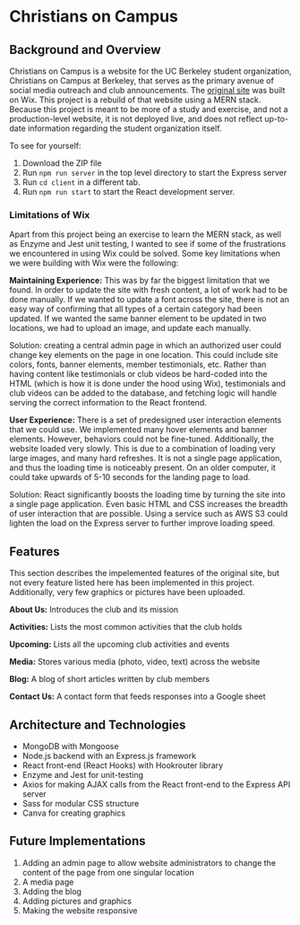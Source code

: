 # Christians on Campus

## Background and Overview
Christians on Campus is a website for the UC Berkeley student organization, Christians on Campus at Berkeley, that serves as the primary avenue of social media outreach and club announcements. The [original site](http://christiansoncampus.info) was built on Wix. This project is a rebuild of that website using a MERN stack. Because this project is meant to be more of a study and exercise, and not a production-level website, it is not deployed live, and does not reflect up-to-date information regarding the student organization itself.

To see for yourself:
1. Download the ZIP file
2. Run `npm run server` in the top level directory to start the Express server
3. Run `cd client` in a different tab.
4. Run `npm run start` to start the React development server.

### Limitations of Wix
Apart from this project being an exercise to learn the MERN stack, as well as Enzyme and Jest unit testing, I wanted to see if some of the frustrations we encountered in using Wix could be solved. Some key limitations when we were building with Wix were the following:

**Maintaining Experience:** This was by far the biggest limitation that we found. In order to update the site with fresh content, a lot of work had to be done manually. If we wanted to update a font across the site, there is not an easy way of confirming that all types of a certain category had been updated. If we wanted the same banner element to be updated in two locations, we had to upload an image, and update each manually.

Solution: creating a central admin page in which an authorized user could change key elements on the page in one location. This could include site colors, fonts, banner elements, member testimonials, etc. Rather than having content like testimonials or club videos be hard-coded into the HTML (which is how it is done under the hood using Wix), testimonials and club videos can be added to the database, and fetching logic will handle serving the correct information to the React frontend. 

**User Experience:** There is a set of predesigned user interaction elements that we could use. We implemented many hover elements and banner elements. However, behaviors could not be fine-tuned. Additionally, the website loaded very slowly. This is due to a combination of loading very large images, and many hard refreshes. It is not a single page application, and thus the loading time is noticeably present. On an older computer, it could take upwards of 5-10 seconds for the landing page to load.

Solution: React significantly boosts the loading time by turning the site into a single page application. Even basic HTML and CSS increases the breadth of user interaction that are possible. Using a service such as AWS S3 could lighten the load on the Express server to further improve loading speed.

## Features
This section describes the impelemented features of the original site, but not every feature listed here has been implemented in this project. Additionally, very few graphics or pictures have been uploaded. 

**About Us:** Introduces the club and its mission

**Activities:** Lists the most common activities that the club holds

**Upcoming:** Lists all the upcoming club activities and events

**Media:** Stores various media (photo, video, text) across the website

**Blog:** A blog of short articles written by club members

**Contact Us:** A contact form that feeds responses into a Google sheet

## Architecture and Technologies
* MongoDB with Mongoose
* Node.js backend with an Express.js framework
* React front-end (React Hooks) with Hookrouter library
* Enzyme and Jest for unit-testing
* Axios for making AJAX calls from the React front-end to the Express API server
* Sass for modular CSS structure
* Canva for creating graphics

## Future Implementations
1. Adding an admin page to allow website administrators to change the content of the page from one singular location
2. A media page
3. Adding the blog
4. Adding pictures and graphics
5. Making the website responsive